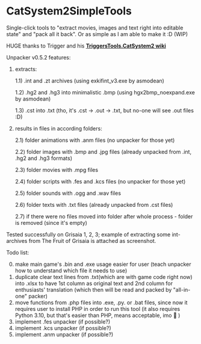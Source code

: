 # CatSystem2SimpleTools
Single-click tools to "extract movies, images and text right into editable state" and "pack all it back". Or as simple as I am able to make it :D (WIP)

HUGE thanks to Trigger and his **[TriggersTools.CatSystem2 wiki](https://github.com/trigger-segfault/TriggersTools.CatSystem2)**


Unpacker v0.5.2 features:
1) extracts:

    1.1) .int and .zt archives (using exkifint_v3.exe by asmodean)
    
    1.2) .hg2 and .hg3 into minimalistic .bmp (using hgx2bmp_noexpand.exe by asmodean)
    
    1.3) .cst into .txt (tho, it's .cst -> .out -> .txt, but no-one will see .out files :D)
2) results in files in according folders:

    2.1) folder animations with .anm files (no unpacker for those yet)
    
    2.2) folder images with .bmp and .jpg files (already unpacked from .int, .hg2 and .hg3 formats)
    
    2.3) folder movies with .mpg files
    
    2.4) folder scripts with .fes and .kcs files (no unpacker for those yet)
    
    2.5) folder sounds with .ogg and .wav files
    
    2.6) folder texts with .txt files (already unpacked from .cst files)
    
    2.7) if there were no files moved into folder after whole process - folder is removed (since it's empty)

Tested successfully on Grisaia 1, 2, 3; example of extracting some int-archives from The Fruit of Grisaia is attached as screenshot.


Todo list:

0) make main game's .bin and .exe usage easier for user (teach unpacker how to understand which file it needs to use)
1) duplicate clear text lines from .txt(which are with game code right now) into .xlsx to have 1st column as original text and 2nd column for enthusiasts' translation (which then will be read and packed by "all-in-one" packer)
2) move functions from .php files into .exe, .py. or .bat files, since now it requires user to install PHP in order to run this tool (it also requires Python 3.10, but that's easier than PHP, means acceptable, imo 🤔 )
3) implement .fes unpacker (if possible?)
4) implement .kcs unpacker (if possible?)
5) implement .anm unpacker (if possible?)